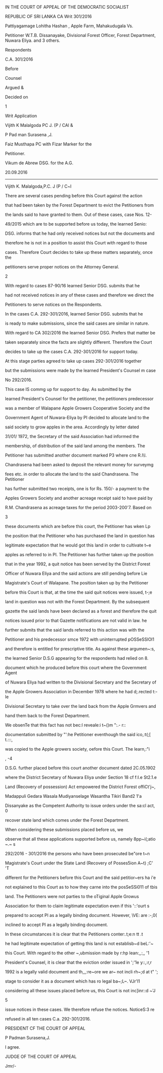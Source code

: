 IN THE COURT OF APPEAL OF THE DEMOCRATIC SOCIALIST

REPUBLIC OF SRI LANKA CA Writ 301/2016

Pattiyagamage Lohitha Hashan , Apple Farm, Mahakudugala Vs.

Petitioner W.T.B. Dissanayake, Divisional Forest Officer, Forest Department, Nuwara Eliya. and 3 others.

Respondents

C.A. 301/2016

Before

Counsel

Argued &

Decided on

1

Writ Application

Vijith K Malalgoda PC J. (P / CAl &

P Pad man Surasena ,J.

Faiz Musthapa PC with Fizar Marker for the

Petitioner.

Vikum de Abrew DSG. for the A.G.

20.09.2016

********

Vijith K. Malalgoda,P.C. J (P / C~l

There are several cases pending before this Court against the action

that had been taken by the Forest Department to evict the Petitioners from

the lands said to have granted to them. Out of these cases, case Nos. 12-

49/2015 which are to be supported before us today, the learned Senio:

DSG. informs that he had only received notices but not the documents and

therefore he is not in a position to assist this Court with regard to those

cases. Therefore Court decides to take up these matters separately, once the

petitioners serve proper notices on the Attorney General.

2

With regard to cases 87-90/16 learned Senior DSG. submits that he

had not received notices in any of these cases and therefore we direct the

Petitioners to serve notices on the Respondents.

In the cases C.A. 292-301/2016, learned Senior DSG. submits that he

is ready to make submissions, since the said cases are similar in nature.

With regard to CA 302/2016 the learned Senior DSG. Prefers that matter be

taken separately since the facts are slightly different. Therefore the Court

decides to take up the cases C.A. 292-301/2016 for support today.

At this stage parties agreed to take up cases 292-301/2016 together

but the submissions were made by the learned President's Counsel m case

No 292/2016.

This case IS commg up for support to day. As submitted by the

learned President's Counsel for the petitioner, the petitioners predecessor

was a member of Walapane Apple Growers Cooperative Society and the

Government Agent of Nuwara-Eliya by PI decided to allocate land to the

said society to grow apples in the area. Accordingly by letter dated

31/01/ 1972, the Secretary of the said Association had informed the

membership, of distribution of the said land among the members. The

Petitioner has submitted another document marked P3 where cne R.l\l.

Chandrasena had been asked to deposit the relevant money for surveymg

fees etc. in order to allocate the land to the said Chandrasena. The Petitioner

has further submitted two receipts, one is for Rs. 150/- a payment to the

Apples Growers Society and another acreage receipt said to have paid by

R.M. Chandrasena as acreage taxes for the period 2003-200'7. Based on

3

these documents which are before this court, the Petitioner has wken Lp

the position that the Petitioner who has purchased the land in question has

legitimate expectation that he would got this land in order to cultivate t~e

apples as referred to in PI. The Petitioner has further taken up the position

that in the year 1992, a quit notice has been served by the District Forest

Officer of Nuwara Eliya and the said actions are still pending before Lie

Magistrate's Court of Walapane. The position taken up by the Petitioner

before this Court is that, at the time the said quit notices were issued, t-;e

land in question was not with the Forest Department. By the subsequent

gazette the said lands have been declared as a forest and therefore the quit

notices issued prior to that Gazette notifications are not valid in law. he

further submits that the said lands referred to this action was with the

Petitioner and his predecessor smce 1972 with uninterrupted pOSSeSSlOl1

and therefore is entitled for prescriptive title. As against these argumen~:s,

the learned Senior D.S.G appearing for the respondents had relied on 8.

document which he produced before this court where the Government Agent

of Nuwara Eliya had written to the Divisional Secretary and the Secretary of

the Apple Growers Association in December 1978 where he had d;.rected t:-le

Divisional Secretary to take over the land back from the Apple Grmvers and

hand them back to the Forest Department.

We obsenTe that this fact has not bec:l reveale:i t~()m ":.- r::

documentation submitted by "':he Petitioner eventhough the said ico,:t(;[ t.:::,

was copied to the Apple growers society, oefore this Court. The learn,:"i

, -4

D.S.G. further placed before this court another document dated 2C.05.1902

where the District Secretary of Nuwara Eliya under Section 18 cf f:I.e St2.1.e

Land (Recovery of possession) Act empowered the District Forest offiCt'j~,

Madappuli Gedara Wasala Mudiyanselage Wasantha Tikiri Band2 1'a

Dissanyake as the Competent Authority to issue orders under the sa:cl act, 0

recover state land which comes under the Forest Department.

When considering these submissions placed before us, we

observe that all these applications supported before us, namely 8pp~i(;atio ~.~ s

292/2016 - 301/2016 the persons who have been prosecuted be"ore t~n

Magistrate's Court under the State Land (Recovery of Posses5ion A~t) ;C' 'T

different for the Petitioners before this Court and the said petitior~ers ha i'e

not explained to this Court as to how they carne into the posSeSSi011 of tbis

land. The Petitioners were not parties to the oTiginal Apple Growus

Association for them to claim legitimate expectation even if this '::'ourt s

prepared to accept PI as a legally binding document. However, \VE: are :-,0(

inclined to accept PI as a legally binding document.

In these circumstances it is clear that the Petitioners conter:.t;e:n tt .t

he had legitimate expectation of getting this land is not establisb~d beL:'~

this Court. With regard to the other ~,ubmission made by r:hp lean:,,:,, '1

President's Counsel, it is clear that the eviction order issued in ';'1e y::,:r,r

1992 is a legally valid document and th,,,:re~ore we ar~ not incli rh~;d at t" ';

stage to consider it as a document which has ro legal ba~;L~. VJr'l1

considering all these issues placed before us, this Court is not inc]inr::d ~'J

5

issue notices in these cases. We therefore refuse the notices. NoticeS:3 re

refused in all ten cases C.a. 292-301/2016.

PRESIDENT CF THE COURT OF APFEAL

P Padman Surasena,J.

I agree.

JUDGE OF THE COURT OF APPEAL

Jmr/-